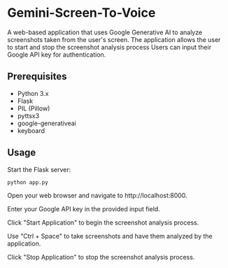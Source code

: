 # Gemini-Screen-To-Voice

A web-based application that uses Google Generative AI to analyze screenshots taken from the user's screen. The application allows the user to start and stop the screenshot analysis process  Users can input their Google API key for authentication.

## Prerequisites

- Python 3.x
- Flask
- PIL (Pillow)
- pyttsx3
- google-generativeai
- keyboard

## Usage
Start the Flask server:
```
python app.py
```
Open your web browser and navigate to http://localhost:8000.

Enter your Google API key in the provided input field.

Click "Start Application" to begin the screenshot analysis process.

Use "Ctrl + Space" to take screenshots and have them analyzed by the application.

Click "Stop Application" to stop the screenshot analysis process.
